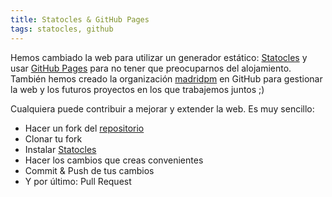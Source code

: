 ```yaml
---
title: Statocles & GitHub Pages
tags: statocles, github
---
```


Hemos cambiado la web para utilizar un generador estático: [Statocles](http://preaction.me/statocles/) y usar [GitHub Pages](https://pages.github.com/) para no tener que preocuparnos del alojamiento.
También hemos creado la organización [madridpm](https://github.com/madridpm) en GitHub para gestionar la web y los futuros proyectos en los que trabajemos juntos ;)

Cualquiera puede contribuir a mejorar y extender la web. Es muy sencillo:

* Hacer un fork del [repositorio](https://github.com/madridpm/madridpm.github.io)
* Clonar tu fork
* Instalar [Statocles](http://preaction.me/statocles/)
* Hacer los cambios que creas convenientes
* Commit & Push de tus cambios
* Y por último: Pull Request



